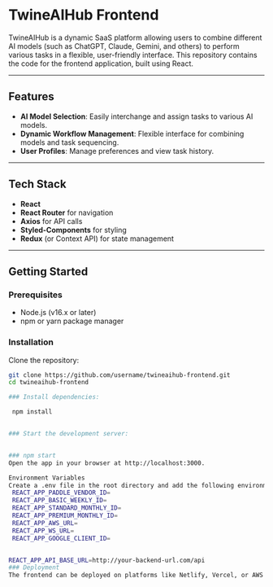 # TwineAIHub Frontend

TwineAIHub is a dynamic SaaS platform allowing users to combine different AI models (such as ChatGPT, Claude, Gemini, and others) to perform various tasks in a flexible, user-friendly interface. This repository contains the code for the frontend application, built using React.

---

## Features

- **AI Model Selection**: Easily interchange and assign tasks to various AI models.  
- **Dynamic Workflow Management**: Flexible interface for combining models and task sequencing.  
- **User Profiles**: Manage preferences and view task history.  

---

## Tech Stack

- **React**  
- **React Router** for navigation  
- **Axios** for API calls  
- **Styled-Components** for styling  
- **Redux** (or Context API) for state management  

---

## Getting Started

### Prerequisites

- Node.js (v16.x or later)
- npm or yarn package manager

### Installation

 Clone the repository:

   ```bash
   git clone https://github.com/username/twineaihub-frontend.git
   cd twineaihub-frontend

### Install dependencies:

    npm install


### Start the development server:


### npm start
Open the app in your browser at http://localhost:3000.

Environment Variables
Create a .env file in the root directory and add the following environment variables:
    REACT_APP_PADDLE_VENDOR_ID=
    REACT_APP_BASIC_WEEKLY_ID=
    REACT_APP_STANDARD_MONTHLY_ID=
    REACT_APP_PREMIUM_MONTHLY_ID=
    REACT_APP_AWS_URL=
    REACT_APP_WS_URL= 
    REACT_APP_GOOGLE_CLIENT_ID=


REACT_APP_API_BASE_URL=http://your-backend-url.com/api
### Deployment
The frontend can be deployed on platforms like Netlify, Vercel, or AWS Amplify. Follow their documentation for deployment.